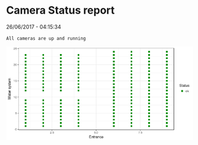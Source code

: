 Camera Status report
================
26/06/2017 - 04:15:34

    All cameras are up and running

![](camreport_files/figure-markdown_github/unnamed-chunk-2-1.png)
